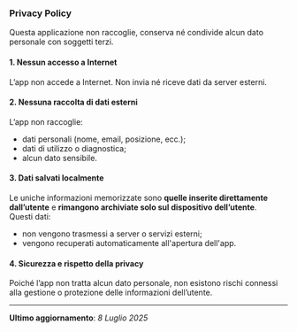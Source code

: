 ### Privacy Policy

Questa applicazione non raccoglie, conserva né condivide alcun dato personale con soggetti terzi.

#### 1. Nessun accesso a Internet  
L’app non accede a Internet. Non invia né riceve dati da server esterni.

#### 2. Nessuna raccolta di dati esterni  
L’app non raccoglie:  
- dati personali (nome, email, posizione, ecc.);  
- dati di utilizzo o diagnostica;  
- alcun dato sensibile.

#### 3. Dati salvati localmente  
Le uniche informazioni memorizzate sono **quelle inserite direttamente dall’utente** e **rimangono archiviate solo sul dispositivo dell’utente**.  
Questi dati:  
- non vengono trasmessi a server o servizi esterni;  
- vengono recuperati automaticamente all'apertura dell'app.

#### 4. Sicurezza e rispetto della privacy  
Poiché l’app non tratta alcun dato personale, non esistono rischi connessi alla gestione o protezione delle informazioni dell’utente.

---

**Ultimo aggiornamento**: _8 Luglio 2025_
